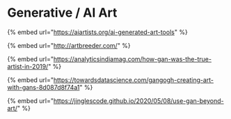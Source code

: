 # Generative / AI Art

{% embed url="https://aiartists.org/ai-generated-art-tools" %}

{% embed url="http://artbreeder.com/" %}

{% embed url="https://analyticsindiamag.com/how-gan-was-the-true-artist-in-2019/" %}

{% embed url="https://towardsdatascience.com/gangogh-creating-art-with-gans-8d087d8f74a1" %}

{% embed url="https://jinglescode.github.io/2020/05/08/use-gan-beyond-art/" %}

